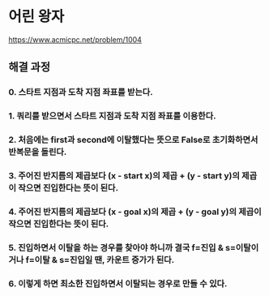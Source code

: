 # 어린 왕자
https://www.acmicpc.net/problem/1004
## 해결 과정
### 0. 스타트 지점과 도착 지점 좌표를 받는다.
### 1. 쿼리를 받으면서 스타트 지점과 도착 지점 좌표를 이용한다.
### 2. 처음에는 first과 second에 이탈했다는 뜻으로 False로 초기화하면서 반복문을 돌린다.
### 3. 주어진 반지름의 제곱보다 (x - start x)의 제곱 + (y - start y)의 제곱이 작으면 진입한다는 뜻이 된다.
### 4. 주어진 반지름의 제곱보다 (x - goal x)의 제곱 + (y - goal y)의 제곱이 작으면 진입한다는 뜻이 된다.
### 5. 진입하면서 이탈을 하는 경우를 찾아야 하니까 결국 f=진입 & s=이탈이거나 f=이탈 & s=진입일 땐, 카운트 증가가 된다.
### 6. 이렇게 하면 최소한 진입하면서 이탈되는 경우로 만들 수 있다.
